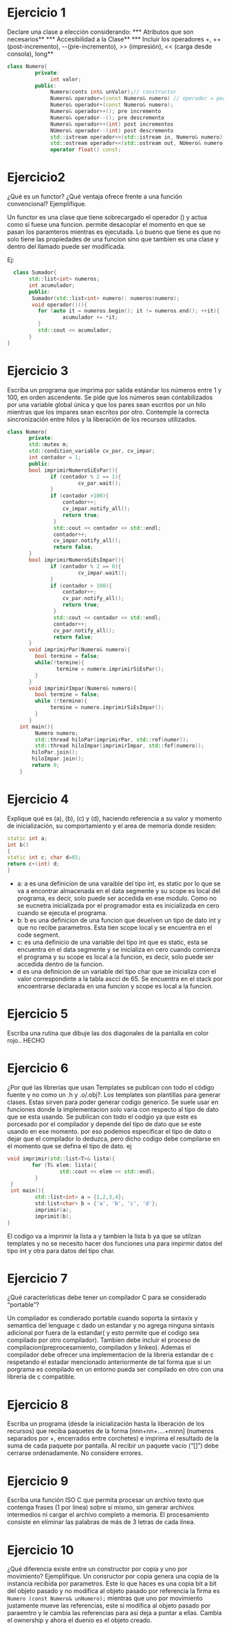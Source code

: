 # Ejercicio 1
Declare una clase a elección considerando:
*** Atributos que son necesarios** *** Accesibilidad a la Clase** *** Incluir los operadores +, ++ (post-incremento), --(pre-incremento), >> (impresión), 
<< (carga desde consola), long**
```C++
class Numero{
         private:
              int valor;
         public:
              Numero(conts int& unValor);// constructor
              Numero& operador=(const Numero& numero) // operador = por copia
              Numero& operador+(const Numero& numero);
              Numero& operador++(); pre incremento
              Numero& operador--(); pre descremento
              Numero& operador++(int) post incrementos
              NUmero& operador--(int) post descremento
              std::istream operador>>(std::istream in, Numero& numero);
              std::ostream operador<<(std::ostream out, NUmero& numero);
              operator float() const;
```

# Ejercicio2 
¿Qué es un functor? ¿Qué ventaja ofrece frente a una función convencional? Ejemplifique.

Un functor es una clase que tiene sobrecargado el operador () y actua como si fuese una funcion. permite desacoplar el momento en que se pasan los paramteros mientras es ejecutada. Lo bueno que tiene es que no solo tiene las propiedades de una funcion sino que tambien es una clase y dentro del llamado puede ser modificada.

Ej:
```C++
  class Sumador{
       std::list<int> numeros;
       int acumulador;
       public:
        Sumador(std::list<int> numero): numeros(numero); 
        void operador()(){
          for (auto it = numeros.begin(); it != numeros.end(); ++it){
                  acumulador += *it;
          }
          std::cout << acumulador;
       }
}
```


# Ejercicio 3
Escriba un programa que imprima por salida estándar los números entre 1 y 100, en orden ascendente. Se pide que los números sean contabilizados por una variable global única y que los pares sean escritos por un hilo mientras que los impares sean escritos por otro.
Contemple la correcta sincronización entre hilos y la liberación de los recursos utilizados.
```C++
class Numero{
       private:
       std::mutex m;
       std::condition_variable cv_par, cv_impar;
       int contador = 1;
       public:
       bool imprimirNumeroSiEsPar(){
              if (contador % 2 == 1){
                       cv_par.wait();
              }
              if (contador >100){
                  contador++;
                  cv_impar.notify_all();
                  return true;
               }
               std::cout << contador << std::endl;
               contador++;
               cv_impar.notify_all();
               return false;
       }
       bool imprimirNumeroSiEsImpar(){
              if (contador % 2 == 0){
                       cv_impar.wait();
              }
              if (contador > 100){
                  contador++;
                  cv_par.notify_all();
                  return true;
               }
               std::cout << contador << std::endl;
               contador++;
               cv_par.notify_all();
               return false;
       }
       void imprimirPar(Numero& numero){
         bool termine = false;
         while(!termine){
                termine = numero.imprimirSiEsPar();
         }
       }
       void imprimirImpar(Numero& numero){
         bool termine = false;
         while (!termine){
              termine = numero.imprimirSiEsImpar();
         }
       }
    int main(){
         Numero numero;
         std::thread hiloPar(imprimirPar, std::ref(numer));
         std::thread hiloImpar(imprimirImpar, std::fef(numero));
        hiloPar.join();
        hiloImpar.join();
        return 0;
    }    
 ```              
# Ejercicio 4
Explique qué es (a), (b), (c) y (d), haciendo referencia a su valor y momento de inicialización, su comportamiento y el area de memoria donde residen:
```C++
static int a;
int b()
{
static int c; char d=65;
return c+(int) d;
}
```
* a: a es una definicion de una varaible del tipo int, es static por lo que se va a encontrar almacenada en el data segmente y su scope es local del programa, es decir, solo puede ser accedida en ese modulo. Como no se eucnetra inicializada por el programador esta es inicializada en cero cuando se ejecuta el programa. 
* b: b es una definicion de una funcion que deuelven un tipo de dato int y que no recibe parametros. Esta tien scope local y se encuentra en el code segment. 
* c: es una definicio de una variable del tipo int que es static, esta se encuentra en el data segmente y se inicializa en cero cuando comienza el programa y su scope es local a la funcion, es decir, solo puede ser accedida dentro de la funcion. 
* d es una definicion de un variable del tipo char que se inicializa con el valor correspondinte a la tabla ascci de 65. Se encuentra en el stack por encoentrarse declarada en una funcion y scope es local a la funcion. 
# Ejercicio 5
Escriba una rutina que dibuje las dos diagonales de la pantalla en color rojo..
HECHO
# Ejercicio 6
¿Por qué las librerías que usan Templates se publican con todo el código fuente y no como un .h y .o/.obj?.
Los templates son plantillas para generar clases. Estas sirven para poder generar codigo generico. Se suele usar en funciones donde la implementacion solo varia con respecto al tipo de dato que se esta usando. Se publican con todo el codgio ya que este es porcesado por el compilador y depende del tipo de dato que se este usando en ese momento. por eso podemos especificar el tipo de dato o dejar que el compilador lo deduzca, pero dicho codigo debe compilarse en el momento que se defina el tipo de dato.
ej
```C++
void imprimir(std::list<T>& lista){
        for (T& elem: lista){
                 std::cout << elem << std::endl;
         }
 }
 int main(){
         std::list<int> a = {1,2,3,4};
         std:list<char> b = {'a', 'b', 'c', 'd'};
         imprimir(a);
         imprimit(b);
}
````
 El codigo va a imprimir la lista a y tambien la lista b ya que se utilzan templates y no se necesito hacer dos funciones una para impirmir datos del tipo int y otra para datos del tipo char.
# Ejercicio 7
¿Qué características debe tener un compilador C para se considerado “portable”?

Un compilador es condierado portable cuando soporta la sintaxix y semantica del lenguage c dado un estandar y no agrega ninguna sintaxis adicional por fuera de la estandar( y esto permite que el codigo sea compilado por otro compilador). Tambien debe incluir el proceso de compilacion(preprocesamiento, compiladon y linkeo). 
Ademas el compilador debe ofrecer una implementacion de la libreria estandar de c respetando el estadar mencionado anteriormente de tal forma que si un porgrama es compilado en un entorno pueda ser compilado en otro con una libreria de c compatible.
# Ejercicio 8
Escriba un programa (desde la inicialización hasta la liberación de los recursos) que reciba paquetes de la forma [nnn+nn+....+nnnn] (numeros separados por +,
 encerrados entre corchetes) e imprima el resultado de la suma de cada paquete por pantalla. Al recibir un paquete vacío (“[]”) debe cerrarse ordenadamente. 
 No considere errores.
 # Ejercicio 9
 Escriba una función ISO C que permita procesar un archivo texto que contenga frases (1 por línea) sobre sí mismo, sin generar archivos intermedios ni cargar el 
archivo completo a memoria. El procesamiento consiste en eliminar las palabras de más de 3 letras de cada línea.
# Ejercicio 10
¿Qué diferencia existe entre un constructor por copia y uno por movimiento? Ejemplifique.
Un consructor por copia genera una copia de la instancia recibida por parametros. Este lo que haces es una copia bit a bit del objeto pasado y no modifica al objeto pasado por referencia la firma es ```Numero (const Numero& unNumero);``` mientras que uno por movimiento justamente mueve las referencias, este si modifica al objeto pasado por paraemtro y le cambia las referencias para asi deja a puntar a ellas. Cambia el ownership y ahora el duenio es el objeto creado.

